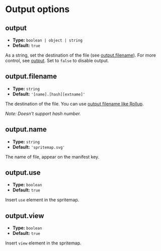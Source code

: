 # Output options

## output
- **Type:** `boolean | object | string`
- **Default:** `true`

As a string, set the destination of the file (see [output.filename](#output)).
For more control, see [output](#output).
Set to `false` to disable output.

## output.filename

- **Type:** `string`
- **Default:** `'[name].[hash][extname]'`

The destination of the file. You can use [output filename like Rollup](https://www.rollupjs.org/guide/en/#outputassetfilenames).

*Note: Doesn't support hash number.*

## output.name

- **Type:** `string`
- **Default:** `'spritemap.svg'`

The name of file, appear on the manifest key.

## output.use

- **Type:** `boolean`
- **Default:** `true`

Insert `use` element in the spritemap.

## output.view

- **Type:** `boolean`
- **Default:** `true`

Insert `view` element in the spritemap.
